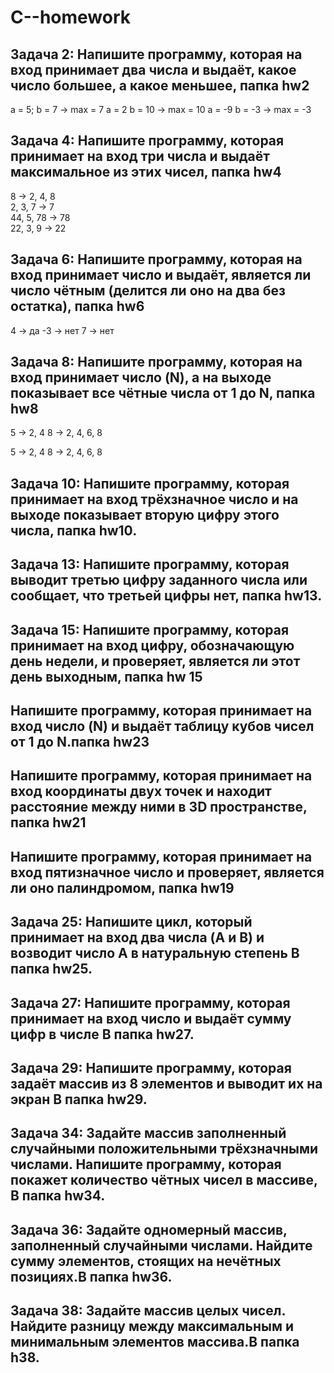 # C--homework
## Задача 2: Напишите программу, которая на вход принимает два числа и выдаёт, какое число большее, а какое меньшее, папка hw2

a = 5; b = 7 -> max = 7
a = 2 b = 10 -> max = 10
a = -9 b = -3 -> max = -3

## Задача 4: Напишите программу, которая принимает на вход три числа и выдаёт максимальное из этих чисел, папка hw4

8 -> 2, 4, 8   
2, 3, 7 -> 7   
44, 5, 78 -> 78   
22, 3, 9 -> 22 

## Задача 6: Напишите программу, которая на вход принимает число и выдаёт, является ли число чётным (делится ли оно на два без остатка),  папка hw6

4 -> да
-3 -> нет
7 -> нет

## Задача 8: Напишите программу, которая на вход принимает число (N), а на выходе показывает все чётные числа от 1 до N, папка hw8

5 -> 2, 4
8 -> 2, 4, 6, 8

5 -> 2, 4
8 -> 2, 4, 6, 8

## Задача 10: Напишите программу, которая принимает на вход трёхзначное число и на выходе показывает вторую цифру этого числа, папка hw10.

## Задача 13: Напишите программу, которая выводит третью цифру заданного числа или сообщает, что третьей цифры нет, папка hw13.

## Задача 15: Напишите программу, которая принимает на вход цифру, обозначающую день недели, и проверяет, является ли этот день выходным, папка hw 15

## Напишите программу, которая принимает на вход число (N) и выдаёт таблицу кубов чисел от 1 до N.папка hw23

## Напишите программу, которая принимает на вход координаты двух точек и находит расстояние между ними в 3D пространстве, папка hw21

## Напишите программу, которая принимает на вход пятизначное число и проверяет, является ли оно палиндромом, папка hw19

## Задача 25: Напишите цикл, который принимает на вход два числа (A и B) и возводит число A в натуральную степень B папка hw25.

## Задача 27: Напишите программу, которая принимает на вход число и выдаёт сумму цифр в числе B папка hw27.

## Задача 29: Напишите программу, которая задаёт массив из 8 элементов и выводит их на экран B папка hw29.

## Задача 34: Задайте массив заполненный случайными положительными трёхзначными числами. Напишите программу, которая покажет количество чётных чисел в массиве, B папка hw34.

## Задача 36: Задайте одномерный массив, заполненный случайными числами. Найдите сумму элементов, стоящих на нечётных позициях.B папка hw36.

## Задача 38: Задайте массив целых чисел. Найдите разницу между максимальным и минимальным элементов массива.B папка h38.
